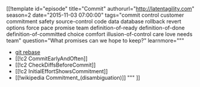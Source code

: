 [[!template id="episode"
title="Commit"
authorurl="http://latentagility.com"
season=2
date="2015-11-03 07:00:00"
tags="commit control customer commitment safety source-control code data database rollback revert options force pace promise team definition-of-ready definition-of-done definition-of-committed choice comfort illusion-of-control care love needs team"
question="What promises can we hope to keep?"
learnmore="""
- [git rebase](https://git-scm.com/book/en/v2/Git-Branching-Rebasing)
- [[!c2 CommitEarlyAndOften]]
- [[!c2 CheckDiffsBeforeCommit]]
- [[!c2 InitialEffortShowsCommitment]]
- [[!wikipedia Commitment_(disambiguation)]]
"""
]]
